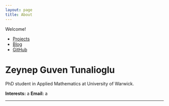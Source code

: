 ```yaml
---
layout: page
title: About
---
```


Welcome! 

- [Projects](/projects)
- [Blog](/blog)
- [GitHub](https://github.com/zeynepguvent)




# Zeynep Guven Tunalioglu


PhD student in Applied Mathematics at University of Warwick.


**Interests:** a
**Email:** a


---
